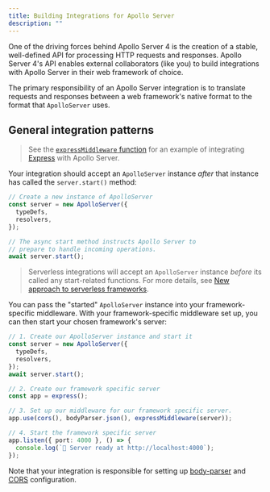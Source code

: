 ```yaml
---
title: Building Integrations for Apollo Server
description: ""
---
```


One of the driving forces behind Apollo Server 4 is the creation of a stable, well-defined API for processing HTTP requests and responses. Apollo Server 4's API enables external collaborators (like you) to build integrations with Apollo Server in their web framework of choice.

The primary responsibility of an Apollo Server integration is to translate requests and responses between a web framework's native format to the format that `ApolloServer` uses.

## General integration patterns

<!-- TODO: fix link to point to main once version-4 is merged  -->
> See the [`expressMiddleware` function](https://github.com/apollographql/apollo-server/blob/36482f5eb56a0421c1eb47e3ebf0e60e033573ab/packages/server/src/express/index.ts) for an example of integrating [Express](https://github.com/expressjs/express) with Apollo Server.

Your integration should accept an `ApolloServer` instance _after_ that instance has called the `server.start()` method:

```ts
// Create a new instance of ApolloServer
const server = new ApolloServer({
  typeDefs,
  resolvers,
});

// The async start method instructs Apollo Server to
// prepare to handle incoming operations.
await server.start();
```

> Serverless integrations will accept an `ApolloServer` instance _before_ its called any start-related functions. For more details, see [New approach to serverless frameworks](#new-approach-to-serverless-frameworks).

You can pass the "started" `ApolloServer` instance into your framework-specific middleware. With your framework-specific middleware set up, you can then start your chosen framework's server:

```ts
// 1. Create our ApolloServer instance and start it
const server = new ApolloServer({
  typeDefs,
  resolvers,
});
await server.start();

// 2. Create our framework specific server
const app = express();

// 3. Set up our middleware for our framework specific server.
app.use(cors(), bodyParser.json(), expressMiddleware(server));

// 4. Start the framework specific server
app.listen({ port: 4000 }, () => {
  console.log(`🚀 Server ready at http://localhost:4000`);
});
```

Note that your integration is responsible for setting up [body-parser](https://www.npmjs.com/package/body-parser) and [CORS](https://developer.mozilla.org/en-US/docs/Web/HTTP/CORS) configuration.

